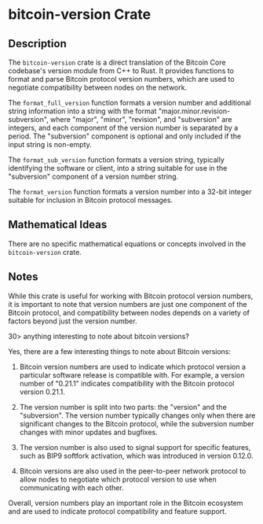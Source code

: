 # bitcoin-version Crate

## Description
The `bitcoin-version` crate is a direct
translation of the Bitcoin Core codebase's version
module from C++ to Rust. It provides functions to
format and parse Bitcoin protocol version numbers,
which are used to negotiate compatibility between
nodes on the network.

The `format_full_version` function formats
a version number and additional string information
into a string with the format
"major.minor.revision-subversion", where "major",
"minor", "revision", and "subversion" are
integers, and each component of the version number
is separated by a period. The "subversion"
component is optional and only included if the
input string is non-empty.

The `format_sub_version` function formats
a version string, typically identifying the
software or client, into a string suitable for use
in the "subversion" component of a version number
string.

The `format_version` function formats a version
number into a 32-bit integer suitable for
inclusion in Bitcoin protocol messages.

## Mathematical Ideas
There are no specific mathematical equations or
concepts involved in the `bitcoin-version` crate.

## Notes
While this crate is useful for working with
Bitcoin protocol version numbers, it is important
to note that version numbers are just one
component of the Bitcoin protocol, and
compatibility between nodes depends on a variety
of factors beyond just the version number.

30> anything interesting to note about bitcoin
versions?

Yes, there are a few interesting things to note
about Bitcoin versions:

1. Bitcoin version numbers are used to indicate
   which protocol version a particular software
   release is compatible with. For example,
   a version number of "0.21.1" indicates
   compatibility with the Bitcoin protocol version
   0.21.1.

2. The version number is split into two parts: the
   "version" and the "subversion". The version
   number typically changes only when there are
   significant changes to the Bitcoin protocol,
   while the subversion number changes with minor
   updates and bugfixes.

3. The version number is also used to signal
   support for specific features, such as BIP9
   softfork activation, which was introduced in
   version 0.12.0.

4. Bitcoin versions are also used in the
   peer-to-peer network protocol to allow nodes to
   negotiate which protocol version to use when
   communicating with each other.

Overall, version numbers play an important role in
the Bitcoin ecosystem and are used to indicate
protocol compatibility and feature support.
